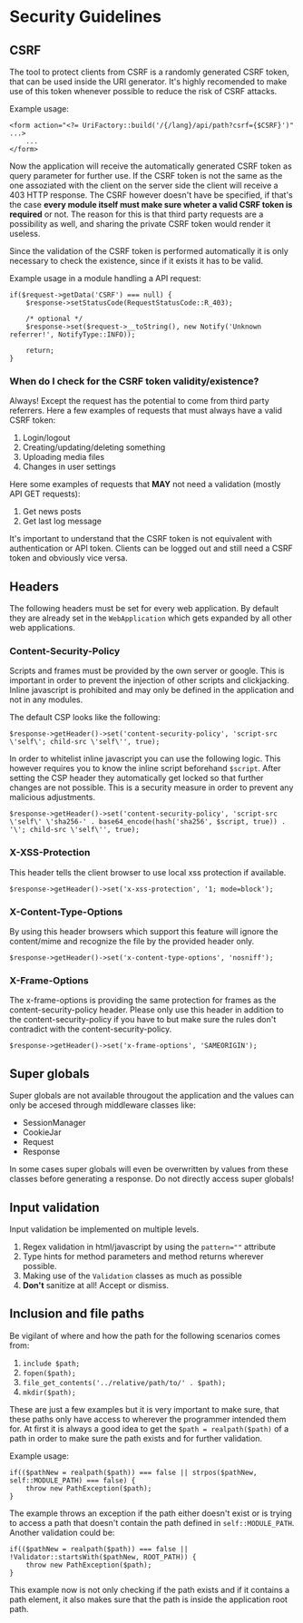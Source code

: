 # Security Guidelines

## CSRF

The tool to protect clients from CSRF is a randomly generated CSRF token, that can be used inside the URI generator. It's highly recomended to make use of this token whenever possible to reduce the risk of CSRF attacks.

Example usage:

```
<form action="<?= UriFactory::build('/{/lang}/api/path?csrf={$CSRF}')" ...>
    ...
</form>
```

Now the application will receive the automatically generated CSRF token as query parameter for further use. If the CSRF token is not the same as the one assoziated with the client on the server side the client will receive a 403 HTTP response. The CSRF however doesn't have be specified, if that's the case **every module itself must make sure wheter a valid CSRF token is required** or not. The reason for this is that third party requests are a possibility as well, and sharing the private CSRF token would render it useless.

Since the validation of the CSRF token is performed automatically it is only necessary to check the existence, since if it exists it has to be valid.

Example usage in a module handling a API request:

```
if($request->getData('CSRF') === null) {
    $response->setStatusCode(RequestStatusCode::R_403);
        
    /* optional */
    $response->set($request->__toString(), new Notify('Unknown referrer!', NotifyType::INFO));
    
    return;
}
```

### When do I check for the CSRF token validity/existence?

Always! Except the request has the potential to come from third party referrers. Here a few examples of requests that must always have a valid CSRF token:

1. Login/logout
2. Creating/updating/deleting something
3. Uploading media files
4. Changes in user settings

Here some examples of requests that **MAY** not need a validation (mostly API GET requests):

1. Get news posts
2. Get last log message

It's important to understand that the CSRF token is not equivalent with authentication or API token. Clients can be logged out and still need a CSRF token and obviously vice versa.

## Headers

The following headers must be set for every web application. By default they are already set in the `WebApplication` which gets expanded by all other web applications.

### Content-Security-Policy

Scripts and frames must be provided by the own server or google. This is important in order to prevent the injection of other scripts and clickjacking. Inline javascript is prohibited and may only be defined in the application and not in any modules.

The default CSP looks like the following:

```
$response->getHeader()->set('content-security-policy', 'script-src \'self\'; child-src \'self\'', true);
```

In order to whitelist inline javascript you can use the following logic. This however requires you to know the inline script beforehand `$script`. After setting the CSP header they automatically get locked so that further changes are not possible. This is a security measure in order to prevent any malicious adjustments. 

```
$response->getHeader()->set('content-security-policy', 'script-src \'self\' \'sha256-' . base64_encode(hash('sha256', $script, true)) . '\'; child-src \'self\'', true);
```

### X-XSS-Protection

This header tells the client browser to use local xss protection if available.

```
$response->getHeader()->set('x-xss-protection', '1; mode=block');
```

### X-Content-Type-Options

By using this header browsers which support this feature will ignore the content/mime and recognize the file by the provided header only.

```
$response->getHeader()->set('x-content-type-options', 'nosniff');
```

### X-Frame-Options

The x-frame-options is providing the same protection for frames as the content-security-policy header. Please only use this header in addition to the content-security-policy if you have to but make sure the rules don't contradict with the content-security-policy.

```
$response->getHeader()->set('x-frame-options', 'SAMEORIGIN');
```

## Super globals

Super globals are not available througout the application and the values can only be accesed through middleware classes like:

* SessionManager
* CookieJar
* Request
* Response

In some cases super globals will even be overwritten by values from these classes before generating a response. Do not directly access super globals!

## Input validation

Input validation be implemented on multiple levels.

1. Regex validation in html/javascript by using the `pattern=""` attribute
2. Type hints for method parameters and method returns wherever possible.
3. Making use of the `Validation` classes as much as possible
4. **Don't** sanitize at all! Accept or dismiss.

## Inclusion and file paths

Be vigilant of where and how the path for the following scenarios comes from:

1. `include $path;`
2. `fopen($path);`
3. `file_get_contents('../relative/path/to/' . $path);`
4. `mkdir($path);`

These are just a few examples but it is very important to make sure, that these paths only have access to wherever the programmer intended them for. At first it is always a good idea to get the `$path = realpath($path)` of a path in order to make sure the path exists and for further validation.

Example usage:

```
if(($pathNew = realpath($path)) === false || strpos($pathNew, self::MODULE_PATH) === false) {
    throw new PathException($path);
}
```

The example throws an exception if the path either doesn't exist or is trying to access a path that doesn't contain the path defined in `self::MODULE_PATH`. Another validation could be:

```
if(($pathNew = realpath($path)) === false || !Validator::startsWith($pathNew, ROOT_PATH)) {
    throw new PathException($path);
}
```

This example now is not only checking if the path exists and if it contains a path element, it also makes sure that the path is inside the application root path.